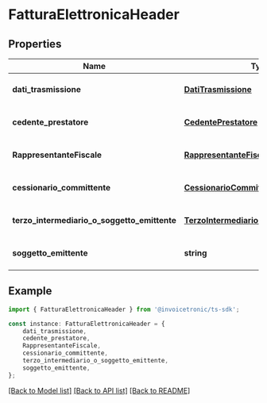 # FatturaElettronicaHeader


## Properties

Name | Type | Description | Notes
------------ | ------------- | ------------- | -------------
**dati_trasmissione** | [**DatiTrasmissione**](DatiTrasmissione.md) |  | [optional] [default to undefined]
**cedente_prestatore** | [**CedentePrestatore**](CedentePrestatore.md) |  | [optional] [default to undefined]
**RappresentanteFiscale** | [**RappresentanteFiscale**](RappresentanteFiscale.md) |  | [optional] [default to undefined]
**cessionario_committente** | [**CessionarioCommittente**](CessionarioCommittente.md) |  | [optional] [default to undefined]
**terzo_intermediario_o_soggetto_emittente** | [**TerzoIntermediarioOSoggettoEmittente**](TerzoIntermediarioOSoggettoEmittente.md) |  | [optional] [default to undefined]
**soggetto_emittente** | **string** |  | [optional] [default to undefined]

## Example

```typescript
import { FatturaElettronicaHeader } from '@invoicetronic/ts-sdk';

const instance: FatturaElettronicaHeader = {
    dati_trasmissione,
    cedente_prestatore,
    RappresentanteFiscale,
    cessionario_committente,
    terzo_intermediario_o_soggetto_emittente,
    soggetto_emittente,
};
```

[[Back to Model list]](../README.md#documentation-for-models) [[Back to API list]](../README.md#documentation-for-api-endpoints) [[Back to README]](../README.md)
